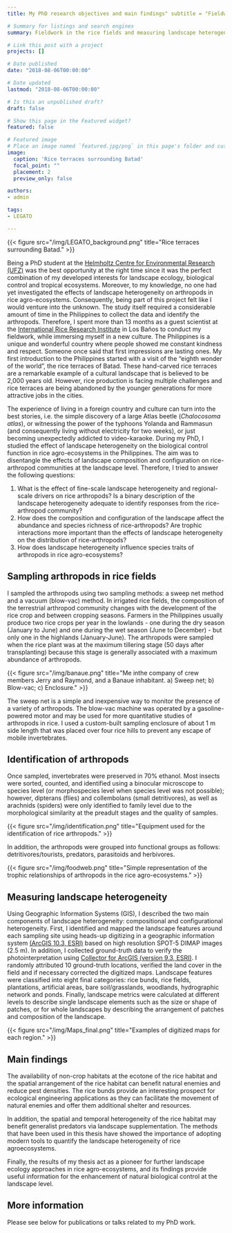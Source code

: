 ```yaml
---
title: My PhD research objectives and main findings" subtitle = "Fieldwork in the rice fields and measuring landscape heterogeneity.

# Summary for listings and search engines
summary: Fieldwork in the rice fields and measuring landscape heterogeneity.

# Link this post with a project
projects: []

# Date published
date: "2018-08-06T00:00:00"

# Date updated
lastmod: "2018-08-06T00:00:00"

# Is this an unpublished draft?
draft: false

# Show this page in the Featured widget?
featured: false

# Featured image
# Place an image named `featured.jpg/png` in this page's folder and customize its options here.
image:
  caption: 'Rice terraces surrounding Batad'
  focal_point: ""
  placement: 2
  preview_only: false

authors:
- admin

tags:
- LEGATO

---
```


{{< figure src="/img/LEGATO_background.png" title="Rice terraces surrounding Batad." >}}

Being a PhD student at the [Helmholtz Centre for Environmental Research (UFZ)](https://www.ufz.de/)
was the best opportunity at the right time since it was the perfect combination
of my developed interests for landscape ecology, biological control and tropical
ecosystems. Moreover, to my knowledge, no one had yet investigated the effects
of landscape heterogeneity on arthropods in rice agro-ecosystems. Consequently,
being part of this project felt like I would venture into the unknown. The study
itself required a considerable amount of time in the Philippines to collect the data
and identify the arthropods. Therefore, I spent more than 13 months as a guest
scientist at the [International Rice Research Institute](http://irri.org/) in Los Baños to conduct my
fieldwork, while immersing myself in a new culture. The Philippines is a unique
and wonderful country where people showed me constant kindness and respect.
Someone once said that first impressions are lasting ones. My first introduction to
the Philippines started with a visit of the “eighth wonder of the world”, the rice
terraces of Batad. These hand-carved rice terraces are a remarkable example of a
cultural landscape that is believed to be 2,000 years old. However, rice production
is facing multiple challenges and rice terraces are being abandoned by the younger
generations for more attractive jobs in the cities.  
  
The experience of living in a foreign country and culture can turn into the best
stories, i.e. the simple discovery of a large Atlas beetle (*Chalocosoma atlas*), or
witnessing the power of the typhoons Yolanda and Rammasun (and consequently
living without electricity for two weeks), or just becoming unexpectedly addicted
to video-karaoke. During my PhD, I studied the effect of landscape heterogeneity on the biological control
function in rice agro-ecosystems in the Philippines. The aim was to disentangle the
effects of landscape composition and configuration on rice-arthropod communities
at the landscape level. Therefore, I tried to answer the following
questions:  

1. What is the effect of fine-scale landscape heterogeneity and regional-scale drivers on rice arthropods? Is a binary description of the landscape heterogeneity adequate to identify responses from the rice-arthropod community?
2. How does the composition and configuration of the landscape affect the abundance and species richness of rice-arthropods? Are trophic interactions more important than the effects of landscape heterogeneity on the distribution of rice-arthropods?
3. How does landscape heterogeneity influence species traits of arthropods in rice agro-ecosystems?

## Sampling arthropods in rice fields
  
I sampled the arthropods using two sampling methods: a sweep net method and a
vacuum (blow-vac) method. In irrigated rice fields, the composition of the terrestrial
arthropod community changes with the development of the rice crop and between
cropping seasons. Farmers in the Philippines usually produce
two rice crops per year in the lowlands - one during the dry season (January to
June) and one during the wet season (June to December) - but only one in the
highlands (January-June). The arthropods were sampled when the rice plant was at the
maximum tillering stage (50 days after transplanting) because this
stage is generally associated with a maximum abundance of arthropods. 

{{< figure src="/img/banaue.png" title="Me inthe company of crew members Jerry and Raymond, and a Banaue inhabitant. a) Sweep net; b) Blow-vac; c) Enclosure." >}}

The sweep net is a simple and inexpensive way to monitor the presence of a
variety of arthropods. The blow-vac machine was operated by a gasoline-powered motor and may be
used for more quantitative studies of arthropods in rice. I used a
custom-built sampling enclosure of about 1 m side length that was placed over
four rice hills to prevent any escape of mobile invertebrates.  

## Identification of arthropods

Once sampled, invertebrates were preserved in 70% ethanol. Most insects were sorted,
counted, and identified using a binocular microscope to species level (or morphospecies
level when species level was not possible); however, dipterans (flies) and collembolans (small detritivores), as well as arachnids (spiders)
were only identified to family level due to the morphological similarity at the preadult
stages and the quality of samples. 

{{< figure src="/img/identification.png" title="Equipment used for the identification of rice arthropods." >}}

In addition, the arthropods were grouped into functional groups as follows: detritivores/tourists, predators, parasitoids and
herbivores. 

{{< figure src="/img/foodweb.png" title="Simple representation of the trophic relationships of arthropods in the rice agro-ecosystems." >}}

## Measuring landscape heterogeneity

Using Geographic Information Systems (GIS), I described the two main components of landscape heterogeneity:
compositional and configurational heterogeneity. First, I identified and mapped the landscape features around
each sampling site using heads-up digitizing in a geographic information system
[(ArcGIS 10.3, ESRI)](https://www.arcgis.com/index.html) based on high resolution SPOT-5 DIMAP images (2.5 m). In addition, I collected ground-truth data to verify the photointerpretation using [Collector for ArcGIS (version 9.3, ESRI)](http://www.esri.com/products/collector-for-arcgis). I randomly attributed
10 ground-truth locations, verified the land cover in the
field and if necessary corrected the digitized maps. Landscape features were classified into eight final
categories: rice bunds, rice fields, plantations, artificial areas, bare soil/grasslands,
woodlands, hydrographic network and ponds. Finally, landscape metrics were calculated at different levels to describe single landscape
elements such as the size or shape of patches, or for whole landscapes by describing
the arrangement of patches and composition of the landscape. 
 
{{< figure src="/img/Maps_final.png" title="Examples of digitized maps for each region." >}}

## Main findings

The availability of non-crop habitats at the ecotone of the rice habitat and the spatial arrangement of the rice habitat
can benefit natural enemies and reduce pest densities. The rice bunds provide an
interesting prospect for ecological engineering applications as they can facilitate
the movement of natural enemies and offer them additional shelter and resources.  
  
In addition, the spatial and temporal heterogeneity of the rice habitat may benefit
generalist predators via landscape supplementation.
The methods that have been used in this thesis have showed the importance
of adopting modern tools to quantify the landscape heterogeneity of rice agroecosystems.  

Finally, the results of my thesis act as a pioneer for further landscape ecology approaches in rice
agro-ecosystems, and its findings provide useful information for the enhancement
of natural biological control at the landscape level.

## More information

Please see below for publications or talks related to my PhD work.
